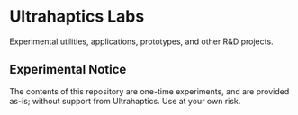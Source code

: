 # Ultrahaptics Labs

Experimental utilities, applications, prototypes, and other R&D projects.

## Experimental Notice

The contents of this repository are one-time experiments, and are provided as-is; without support from Ultrahaptics.  Use at your own risk.
